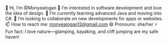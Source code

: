 👋 Hi, I’m @Monyealogan
👀 I’m interested in software development and love the idea of design.
🌱 I’m currently learning advanced Java and moving into C#.
💞️ I’m looking to collaborate on new developments for apps or websites.
📫 How to reach me: monyealogan12@gmail.com
😄 Pronouns: she/her
⚡ Fun fact: I love nature—glamping, kayaking, and cliff jumping are my safe haven!

<!---
Monyealogan/Monyealogan is a ✨ special ✨ repository because its `README.md` (this file) appears on your GitHub profile.
You can click the Preview link to take a look at your changes.
--->
